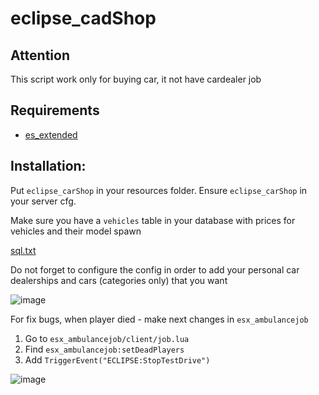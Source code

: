 # eclipse_cadShop

## Attention
This script work only for buying car, it not have cardealer job

## Requirements
- [es_extended](https://github.com/esx-framework/es_extended/tree/v1-final)

## Installation:
Put `eclipse_carShop` in your resources folder.
Ensure `eclipse_carShop` in your server cfg.

Make sure you have a `vehicles` table in your database with prices for vehicles and their model spawn

[sql.txt](https://github.com/douglasprod/eclipse_carShop/files/6840069/sql.txt)


Do not forget to configure the config in order to add your personal car dealerships and cars (categories only) that you want

![image](https://user-images.githubusercontent.com/36680471/126147048-b9c417d7-6451-4b2a-8610-f239f11bab1b.png)


For fix bugs, when player died - make next changes in `esx_ambulancejob`

1. Go to `esx_ambulancejob/client/job.lua`
2. Find `esx_ambulancejob:setDeadPlayers`
3. Add `TriggerEvent("ECLIPSE:StopTestDrive")`

![image](https://user-images.githubusercontent.com/36680471/126147302-5f3432fc-3ec3-40c1-8115-0a16398d9ae4.png)

